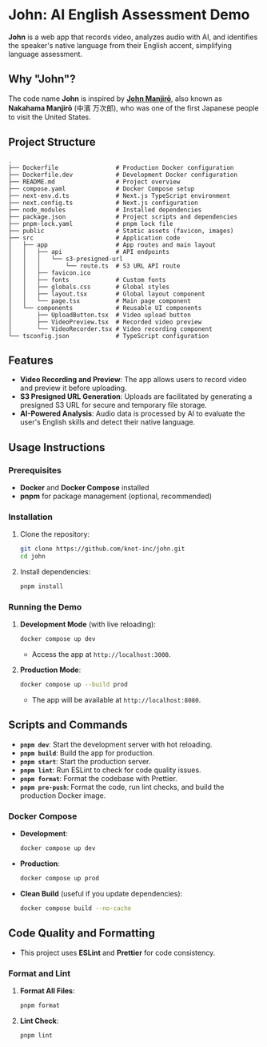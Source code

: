 # John: AI English Assessment Demo

**John** is a web app that records video, analyzes audio with AI, and identifies the speaker's native language from their English accent, simplifying language assessment.

## Why "John"?

The code name **John** is inspired by [**John Manjirō**](https://en.wikipedia.org/wiki/Nakahama_Manjir%C5%8D), also known as **Nakahama Manjirō** (中濱 万次郎), who was one of the first Japanese people to visit the United States.

## Project Structure

```plaintext
.
├── Dockerfile                # Production Docker configuration
├── Dockerfile.dev            # Development Docker configuration
├── README.md                 # Project overview
├── compose.yaml              # Docker Compose setup
├── next-env.d.ts             # Next.js TypeScript environment
├── next.config.ts            # Next.js configuration
├── node_modules              # Installed dependencies
├── package.json              # Project scripts and dependencies
├── pnpm-lock.yaml            # pnpm lock file
├── public                    # Static assets (favicon, images)
├── src                       # Application code
│   ├── app                   # App routes and main layout
│   │   ├── api               # API endpoints
│   │   │   └── s3-presigned-url
│   │   │       └── route.ts  # S3 URL API route
│   │   ├── favicon.ico
│   │   ├── fonts             # Custom fonts
│   │   ├── globals.css       # Global styles
│   │   ├── layout.tsx        # Global layout component
│   │   └── page.tsx          # Main page component
│   └── components            # Reusable UI components
│       ├── UploadButton.tsx  # Video upload button
│       ├── VideoPreview.tsx  # Recorded video preview
│       └── VideoRecorder.tsx # Video recording component
└── tsconfig.json             # TypeScript configuration
```

## Features

- **Video Recording and Preview**: The app allows users to record video and preview it before uploading.
- **S3 Presigned URL Generation**: Uploads are facilitated by generating a presigned S3 URL for secure and temporary file storage.
- **AI-Powered Analysis**: Audio data is processed by AI to evaluate the user's English skills and detect their native language.

## Usage Instructions

### Prerequisites

- **Docker** and **Docker Compose** installed
- **pnpm** for package management (optional, recommended)

### Installation

1. Clone the repository:

   ```bash
   git clone https://github.com/knot-inc/john.git
   cd john
   ```

2. Install dependencies:

   ```bash
   pnpm install
   ```

### Running the Demo

1. **Development Mode** (with live reloading):

   ```bash
   docker compose up dev
   ```

   - Access the app at `http://localhost:3000`.

2. **Production Mode**:

   ```bash
   docker compose up --build prod
   ```

   - The app will be available at `http://localhost:8080`.

## Scripts and Commands

- **`pnpm dev`**: Start the development server with hot reloading.
- **`pnpm build`**: Build the app for production.
- **`pnpm start`**: Start the production server.
- **`pnpm lint`**: Run ESLint to check for code quality issues.
- **`pnpm format`**: Format the codebase with Prettier.
- **`pnpm pre-push`**: Format the code, run lint checks, and build the production Docker image.

### Docker Compose

- **Development**:

  ```bash
  docker compose up dev
  ```

- **Production**:

  ```bash
  docker compose up prod
  ```

- **Clean Build** (useful if you update dependencies):

  ```bash
  docker compose build --no-cache
  ```

## Code Quality and Formatting

- This project uses **ESLint** and **Prettier** for code consistency.

### Format and Lint

1. **Format All Files**:

   ```bash
   pnpm format
   ```

2. **Lint Check**:

   ```bash
   pnpm lint
   ```
